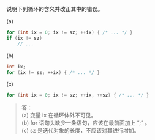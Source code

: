 说明下列循环的含义并改正其中的错误。

(a)

```c
for (int ix = 0; ix != sz; ++ix) { /* ... */ }
if (ix != sz)
    // ...
```

(b)

```c
int ix;
for (ix != sz; ++ix) { /* ... */ }
```

(c)

```c
for (int ix = 0; ix != sz; ++ix, ++sz) { /* ... */ }
```

> 答：  
> (a) 变量 ix 在循环体外不可见。  
> (b) for 语句头缺少一条语句，应该在最前面加上 “;” 。  
> (c) sz 是迭代对象的长度，不应该对其进行增加。
